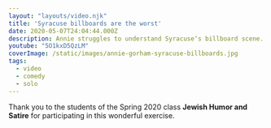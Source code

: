 ```yaml
---
layout: "layouts/video.njk"
title: 'Syracuse billboards are the worst'
date: 2020-05-07T24:04:44.000Z
description: Annie struggles to understand Syracuse‘s billboard scene.
youtube: "5O1kxD5QzLM"
coverImage: /static/images/annie-gorham-syracuse-billboards.jpg
tags:
  - video
  - comedy
  - solo
---
```

Thank you to the students of the Spring 2020 class **Jewish Humor and Satire** for participating in this wonderful exercise.

